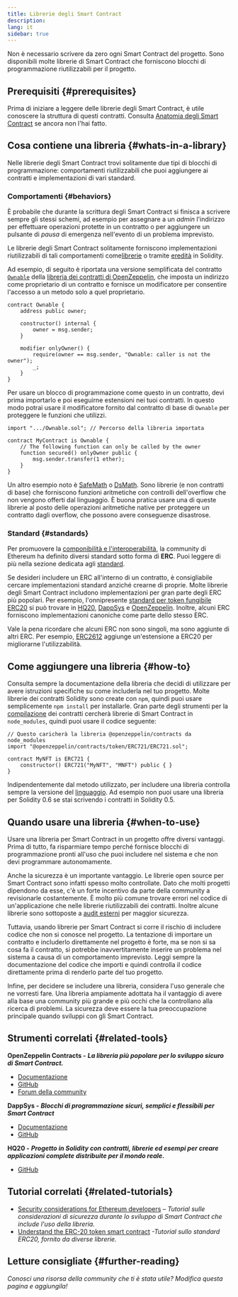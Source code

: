 ```yaml
---
title: Librerie degli Smart Contract
description:
lang: it
sidebar: true
---
```


Non è necessario scrivere da zero ogni Smart Contract del progetto. Sono disponibili molte librerie di Smart Contract che forniscono blocchi di programmazione riutilizzabili per il progetto.

## Prerequisiti {#prerequisites}

Prima di iniziare a leggere delle librerie degli Smart Contract, è utile conoscere la struttura di questi contratti. Consulta [Anatomia degli Smart Contract](/developers/docs/smart-contracts/anatomy/) se ancora non l'hai fatto.

## Cosa contiene una libreria {#whats-in-a-library}

Nelle librerie degli Smart Contract trovi solitamente due tipi di blocchi di programmazione: comportamenti riutilizzabili che puoi aggiungere ai contratti e implementazioni di vari standard.

### Comportamenti {#behaviors}

È probabile che durante la scrittura degli Smart Contract si finisca a scrivere sempre gli stessi schemi, ad esempio per assegnare a un _admin_ l'indirizzo per effettuare operazioni protette in un contratto o per aggiungere un pulsante di _pausa_ di emergenza nell'evento di un problema imprevisto.

Le librerie degli Smart Contract solitamente forniscono implementazioni riutilizzabili di tali comportamenti come[librerie](https://solidity.readthedocs.io/en/v0.7.2/contracts.html#libraries) o tramite [eredità](https://solidity.readthedocs.io/en/v0.7.2/contracts.html#inheritance) in Solidity.

Ad esempio, di seguito è riportata una versione semplificata del contratto [`Ownable`](https://github.com/OpenZeppelin/openzeppelin-contracts/blob/v3.2.0/contracts/access/Ownable.sol) della [libreria dei contratti di OpenZeppelin](https://github.com/OpenZeppelin/openzeppelin-contracts), che imposta un indirizzo come proprietario di un contratto e fornisce un modificatore per consentire l'accesso a un metodo solo a quel proprietario.

```solidity
contract Ownable {
    address public owner;

    constructor() internal {
        owner = msg.sender;
    }

    modifier onlyOwner() {
        require(owner == msg.sender, "Ownable: caller is not the owner");
        _;
    }
}
```

Per usare un blocco di programmazione come questo in un contratto, devi prima importarlo e poi eseguirne estensioni nei tuoi contratti. In questo modo potrai usare il modificatore fornito dal contratto di base di `Ownable` per proteggere le funzioni che utilizzi.

```solidity
import ".../Ownable.sol"; // Percorso della libreria importata

contract MyContract is Ownable {
    // The following function can only be called by the owner
    function secured() onlyOwner public {
        msg.sender.transfer(1 ether);
    }
}
```

Un altro esempio noto è [SafeMath](https://docs.openzeppelin.com/contracts/3.x/utilities#math) o [DsMath](https://dappsys.readthedocs.io/en/latest/ds_math.html). Sono librerie (e non contratti di base) che forniscono funzioni aritmetiche con controlli dell'overflow che non vengono offerti dal linguaggio. È buona pratica usare una di queste librerie al posto delle operazioni aritmetiche native per proteggere un contratto dagli overflow, che possono avere conseguenze disastrose.

### Standard {#standards}

Per promuovere la [componibilità e l'interoperabilità](/developers/docs/smart-contracts/composability/), la community di Ethereum ha definito diversi standard sotto forma di **ERC**. Puoi leggere di più nella sezione dedicata agli [standard](/developers/docs/standards/).

Se desideri includere un ERC all'interno di un contratto, è consigliabile cercare implementazioni standard anziché crearne di proprie. Molte librerie degli Smart Contract includono implementazioni per gran parte degli ERC più popolari. Per esempio, l'onnipresente [standard per token fungibile ERC20](/developers/tutorials/understand-the-erc-20-token-smart-contract/) si può trovare in [HQ20](https://github.com/HQ20/contracts/blob/master/contracts/token/README.md), [DappSys](https://github.com/dapphub/ds-token/) e [OpenZeppelin](https://docs.openzeppelin.com/contracts/3.x/erc20). Inoltre, alcuni ERC forniscono implementazioni canoniche come parte dello stesso ERC.

Vale la pena ricordare che alcuni ERC non sono singoli, ma sono aggiunte di altri ERC. Per esempio, [ERC2612](https://eips.ethereum.org/EIPS/eip-2612) aggiunge un'estensione a ERC20 per migliorarne l'utilizzabilità.

## Come aggiungere una libreria {#how-to}

Consulta sempre la documentazione della libreria che decidi di utilizzare per avere istruzioni specifiche su come includerla nel tuo progetto. Molte librerie dei contratti Solidity sono create con `npm`, quindi puoi usare semplicemente `npm install` per installarle. Gran parte degli strumenti per la [compilazione](/developers/docs/smart-contracts/compiling/) dei contratti cercherà librerie di Smart Contract in `node_modules`, quindi puoi usare il codice seguente:

```solidity
// Questo caricherà la libreria @openzeppelin/contracts da node_modules
import "@openzeppelin/contracts/token/ERC721/ERC721.sol";

contract MyNFT is ERC721 {
    constructor() ERC721("MyNFT", "MNFT") public { }
}
```

Indipendentemente dal metodo utilizzato, per includere una libreria controlla sempre la versione del [linguaggio](/developers/docs/smart-contracts/languages/). Ad esempio non puoi usare una libreria per Solidity 0.6 se stai scrivendo i contratti in Solidity 0.5.

## Quando usare una libreria {#when-to-use}

Usare una libreria per Smart Contract in un progetto offre diversi vantaggi. Prima di tutto, fa risparmiare tempo perché fornisce blocchi di programmazione pronti all'uso che puoi includere nel sistema e che non devi programmare autonomamente.

Anche la sicurezza è un importante vantaggio. Le librerie open source per Smart Contract sono infatti spesso molto controllate. Dato che molti progetti dipendono da esse, c'è un forte incentivo da parte della community a revisionarle costantemente. È molto più comune trovare errori nel codice di un'applicazione che nelle librerie riutilizzabili dei contratti. Inoltre alcune librerie sono sottoposte a [audit esterni](https://github.com/OpenZeppelin/openzeppelin-contracts/tree/master/audit) per maggior sicurezza.

Tuttavia, usando librerie per Smart Contract si corre il rischio di includere codice che non si conosce nel progetto. La tentazione di importare un contratto e includerlo direttamente nel progetto è forte, ma se non si sa cosa fa il contratto, si potrebbe inavvertitamente inserire un problema nel sistema a causa di un comportamento imprevisto. Leggi sempre la documentazione del codice che importi e quindi controlla il codice direttamente prima di renderlo parte del tuo progetto.

Infine, per decidere se includere una libreria, considera l'uso generale che ne vorresti fare. Una libreria ampiamente adottata ha il vantaggio di avere alla base una community più grande e più occhi che la controllano alla ricerca di problemi. La sicurezza deve essere la tua preoccupazione principale quando sviluppi con gli Smart Contract.

## Strumenti correlati {#related-tools}

**OpenZeppelin Contracts -** **_La libreria più popolare per lo sviluppo sicuro di Smart Contract._**

- [Documentazione](https://docs.openzeppelin.com/contracts/)
- [GitHub](https://github.com/OpenZeppelin/openzeppelin-contracts)
- [Forum della community](https://forum.openzeppelin.com/c/general/16)

**DappSys -** **_Blocchi di programmazione sicuri, semplici e flessibili per Smart Contract_**

- [Documentazione](https://dappsys.readthedocs.io/)
- [GitHub](https://github.com/dapphub/dappsys)

**HQ20 -** **_Progetto in Solidity con contratti, librerie ed esempi per creare applicazioni complete distribuite per il mondo reale._**

- [GitHub](https://github.com/HQ20/contracts)

## Tutorial correlati {#related-tutorials}

- [Security considerations for Ethereum developers](/developers/docs/security/) _– Tutorial sulle considerazioni di sicurezza durante lo sviluppo di Smart Contract che include l'uso della libreria._
- [Understand the ERC-20 token smart contract](/developers/tutorials/understand-the-erc-20-token-smart-contract/) _-Tutorial sullo standard ERC20, fornito da diverse librerie._

## Letture consigliate {#further-reading}

_Conosci una risorsa della community che ti è stata utile? Modifica questa pagina e aggiungila!_
